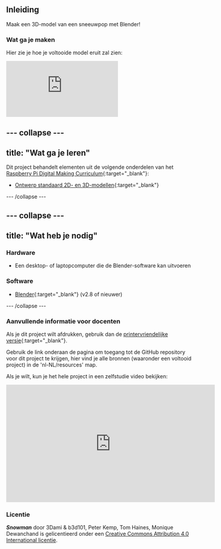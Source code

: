 ## Inleiding

Maak een 3D-model van een sneeuwpop met Blender!

### Wat ga je maken

Hier zie je hoe je voltooide model eruit zal zien:

<div class="responsive-embed responsive-embed--video">
  <iframe class="responsive-embed__iframe" src="https://sketchfab.com/models/0eb783a971794dae9f7bb4ee63debff0/embed" frameborder="0" allowvr allowfullscreen mozallowfullscreen="true" webkitallowfullscreen="true"></iframe>
</div>

--- collapse ---
---
title: "Wat ga je leren"
---

Dit project behandelt elementen uit de volgende onderdelen van het [Raspberry Pi Digital Making Curriculum](http://rpf.io/curriculum){:target="_blank"}:

+ [Ontwerp standaard 2D- en 3D-modellen](https://curriculum.raspberrypi.org/design/creator/){:target="_blank"}

--- /collapse ---

--- collapse ---
---
title: "Wat heb je nodig"
---

### Hardware

+ Een desktop- of laptopcomputer die de Blender-software kan uitvoeren

### Software

+ [Blender](https://www.blender.org/download/){:target="_blank"} (v2.8 of nieuwer)

--- /collapse ---

### Aanvullende informatie voor docenten

Als je dit project wilt afdrukken, gebruik dan de [printervriendelijke versie](https://projects.raspberrypi.org/nl-NL/projects/blender-snowman/print){:target="_blank"}.

Gebruik de link onderaan de pagina om toegang tot de GitHub repository voor dit project te krijgen, hier vind je alle bronnen (waaronder een voltooid project) in de 'nl-NL/resources' map.

Als je wilt, kun je het hele project in een zelfstudie video bekijken: 
<iframe width="560" height="315" src="https://https://www.youtube.com/embed/-BDjqjdWt7w" frameborder="0" allowfullscreen mark="crwd-mark"></iframe> 

### Licentie

***Snowman*** door 3Dami & b3d101, Peter Kemp, Tom Haines, Monique Dewanchand is gelicentieerd onder een [Creative Commons Attribution 4.0 International licentie](http://creativecommons.org/licenses/by-sa/4.0/).